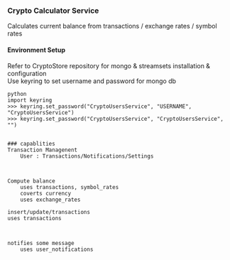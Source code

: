 ### Crypto Calculator Service
Calculates current balance from transactions / exchange rates / symbol rates 



#### Environment Setup 
Refer to CryptoStore repository for mongo & streamsets installation & configuration     
Use keyring to set  username and password for mongo db  
``` 
python  
import keyring 
>>> keyring.set_password("CryptoUsersService", "USERNAME", "CryptoUsersService")
>>> keyring.set_password("CryptoUsersService", "CryptoUsersService", "")


### capablities 
Transaction Managenent 
    User : Transactions/Notifications/Settings 



Compute balance     
    uses transactions, symbol_rates 
    coverts currency 
    uses exchange_rates 

insert/update/transactions 
uses transactions 



notifies some message 
    uses user_notifications

